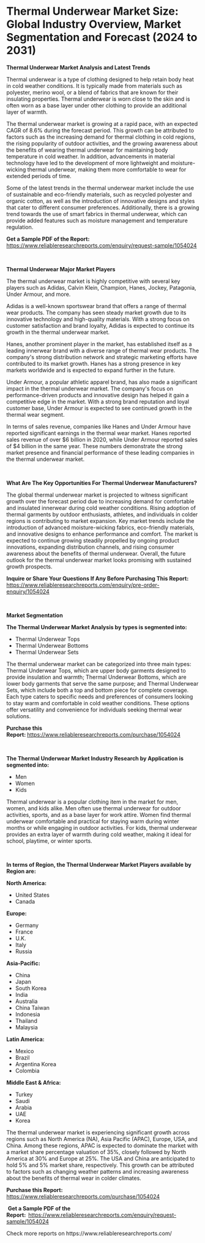 <p><h1>Thermal Underwear Market Size: Global Industry Overview, Market Segmentation and Forecast (2024 to 2031)</h1></p><p><strong>Thermal Underwear Market Analysis and Latest Trends</strong></p>
<p><p>Thermal underwear is a type of clothing designed to help retain body heat in cold weather conditions. It is typically made from materials such as polyester, merino wool, or a blend of fabrics that are known for their insulating properties. Thermal underwear is worn close to the skin and is often worn as a base layer under other clothing to provide an additional layer of warmth.</p><p>The thermal underwear market is growing at a rapid pace, with an expected CAGR of 8.6% during the forecast period. This growth can be attributed to factors such as the increasing demand for thermal clothing in cold regions, the rising popularity of outdoor activities, and the growing awareness about the benefits of wearing thermal underwear for maintaining body temperature in cold weather. In addition, advancements in material technology have led to the development of more lightweight and moisture-wicking thermal underwear, making them more comfortable to wear for extended periods of time.</p><p>Some of the latest trends in the thermal underwear market include the use of sustainable and eco-friendly materials, such as recycled polyester and organic cotton, as well as the introduction of innovative designs and styles that cater to different consumer preferences. Additionally, there is a growing trend towards the use of smart fabrics in thermal underwear, which can provide added features such as moisture management and temperature regulation.</p></p>
<p><strong>Get a Sample PDF of the Report:&nbsp;</strong> <a href="https://www.reliableresearchreports.com/enquiry/request-sample/1054024">https://www.reliableresearchreports.com/enquiry/request-sample/1054024</a></p>
<p>&nbsp;</p>
<p><strong>Thermal Underwear Major Market Players</strong></p>
<p><p>The thermal underwear market is highly competitive with several key players such as Adidas, Calvin Klein, Champion, Hanes, Jockey, Patagonia, Under Armour, and more. </p><p>Adidas is a well-known sportswear brand that offers a range of thermal wear products. The company has seen steady market growth due to its innovative technology and high-quality materials. With a strong focus on customer satisfaction and brand loyalty, Adidas is expected to continue its growth in the thermal underwear market.</p><p>Hanes, another prominent player in the market, has established itself as a leading innerwear brand with a diverse range of thermal wear products. The company's strong distribution network and strategic marketing efforts have contributed to its market growth. Hanes has a strong presence in key markets worldwide and is expected to expand further in the future.</p><p>Under Armour, a popular athletic apparel brand, has also made a significant impact in the thermal underwear market. The company's focus on performance-driven products and innovative design has helped it gain a competitive edge in the market. With a strong brand reputation and loyal customer base, Under Armour is expected to see continued growth in the thermal wear segment.</p><p>In terms of sales revenue, companies like Hanes and Under Armour have reported significant earnings in the thermal wear market. Hanes reported sales revenue of over $6 billion in 2020, while Under Armour reported sales of $4 billion in the same year. These numbers demonstrate the strong market presence and financial performance of these leading companies in the thermal underwear market.</p></p>
<p>&nbsp;</p>
<p><strong>What Are The Key Opportunities For Thermal Underwear Manufacturers?</strong></p>
<p><p>The global thermal underwear market is projected to witness significant growth over the forecast period due to increasing demand for comfortable and insulated innerwear during cold weather conditions. Rising adoption of thermal garments by outdoor enthusiasts, athletes, and individuals in colder regions is contributing to market expansion. Key market trends include the introduction of advanced moisture-wicking fabrics, eco-friendly materials, and innovative designs to enhance performance and comfort. The market is expected to continue growing steadily propelled by ongoing product innovations, expanding distribution channels, and rising consumer awareness about the benefits of thermal underwear. Overall, the future outlook for the thermal underwear market looks promising with sustained growth prospects.</p></p>
<p><strong>Inquire or Share Your Questions If Any Before Purchasing This Report:</strong> <a href="https://www.reliableresearchreports.com/enquiry/pre-order-enquiry/1054024">https://www.reliableresearchreports.com/enquiry/pre-order-enquiry/1054024</a></p>
<p>&nbsp;</p>
<p><strong>Market Segmentation</strong></p>
<p><strong>The Thermal Underwear Market Analysis by types is segmented into:</strong></p>
<p><ul><li>Thermal Underwear Tops</li><li>Thermal Underwear Bottoms</li><li>Thermal Underwear Sets</li></ul></p>
<p><p>The thermal underwear market can be categorized into three main types: Thermal Underwear Tops, which are upper body garments designed to provide insulation and warmth; Thermal Underwear Bottoms, which are lower body garments that serve the same purpose; and Thermal Underwear Sets, which include both a top and bottom piece for complete coverage. Each type caters to specific needs and preferences of consumers looking to stay warm and comfortable in cold weather conditions. These options offer versatility and convenience for individuals seeking thermal wear solutions.</p></p>
<p><strong>Purchase this Report:&nbsp;</strong><a href="https://www.reliableresearchreports.com/purchase/1054024">https://www.reliableresearchreports.com/purchase/1054024</a></p>
<p>&nbsp;</p>
<p><strong>The Thermal Underwear Market Industry Research by Application is segmented into:</strong></p>
<p><ul><li>Men</li><li>Women</li><li>Kids</li></ul></p>
<p><p>Thermal underwear is a popular clothing item in the market for men, women, and kids alike. Men often use thermal underwear for outdoor activities, sports, and as a base layer for work attire. Women find thermal underwear comfortable and practical for staying warm during winter months or while engaging in outdoor activities. For kids, thermal underwear provides an extra layer of warmth during cold weather, making it ideal for school, playtime, or winter sports.</p></p>
<p>&nbsp;</p>
<p><strong>In terms of Region, the Thermal Underwear Market Players available by Region are:</strong></p>
<p>
    <p> <strong> North America: </strong>
        <ul>
            <li>United States</li>
            <li>Canada</li>
        </ul>
        </p> 
    <p> <strong> Europe: </strong>
        <ul>
            <li>Germany</li>
            <li>France</li>
            <li>U.K.</li>
            <li>Italy</li>
            <li>Russia</li>
        </ul>
        </p> 
    <p> <strong> Asia-Pacific: </strong>
        <ul>
            <li>China</li>
            <li>Japan</li>
            <li>South Korea</li>
            <li>India</li>
            <li>Australia</li>
            <li>China Taiwan</li>
            <li>Indonesia</li>
            <li>Thailand</li>
            <li>Malaysia</li>
        </ul>
        </p> 
    <p> <strong> Latin America: </strong>
        <ul>
            <li>Mexico</li>
            <li>Brazil</li>
            <li>Argentina Korea</li>
            <li>Colombia</li>
        </ul>
        </p> 
    <p> <strong> Middle East & Africa: </strong>
        <ul>
            <li>Turkey</li>
            <li>Saudi</li>
            <li>Arabia</li>
            <li>UAE</li>
            <li>Korea</li>
        </ul>
    </p>
    </p>
<p><p>The thermal underwear market is experiencing significant growth across regions such as North America (NA), Asia Pacific (APAC), Europe, USA, and China. Among these regions, APAC is expected to dominate the market with a market share percentage valuation of 35%, closely followed by North America at 30% and Europe at 25%. The USA and China are anticipated to hold 5% and 5% market share, respectively. This growth can be attributed to factors such as changing weather patterns and increasing awareness about the benefits of thermal wear in colder climates.</p></p>
<p><strong>Purchase this Report: </strong><a href="https://www.reliableresearchreports.com/purchase/1054024">https://www.reliableresearchreports.com/purchase/1054024</a></p>
<p>&nbsp;<strong>Get a Sample PDF of the Report:&nbsp;&nbsp;</strong><a href="https://www.reliableresearchreports.com/enquiry/request-sample/1054024">https://www.reliableresearchreports.com/enquiry/request-sample/1054024</a></p>
<p><strong></strong></p>
<p>Check more reports on https://www.reliableresearchreports.com/</p>